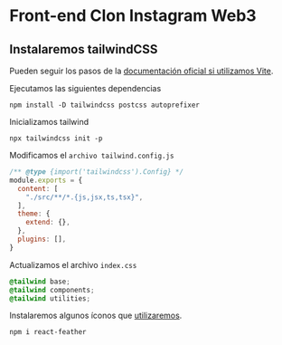 # Front-end Clon Instagram Web3

## Instalaremos tailwindCSS

Pueden seguir los pasos de la [documentación oficial si utilizamos Vite](https://tailwindcss.com/docs/guides/vite).

Ejecutamos las siguientes dependencias

```shell
npm install -D tailwindcss postcss autoprefixer
```

Inicializamos tailwind

```shell
npx tailwindcss init -p
```

Modificamos el `archivo tailwind.config.js`

```javascript
/** @type {import('tailwindcss').Config} */
module.exports = {
  content: [
    "./src/**/*.{js,jsx,ts,tsx}",
  ],
  theme: {
    extend: {},
  },
  plugins: [],
}
```

Actualizamos el archivo `index.css`

```css
@tailwind base;
@tailwind components;
@tailwind utilities;
```

Instalaremos algunos íconos que [utilizaremos](https://www.npmjs.com/package/react-feather).

```shell
npm i react-feather
```
